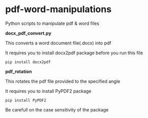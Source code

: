 # pdf-word-manipulations
Python scripts to manipulate pdf &amp; word files

**docx_pdf_convert.py**

This converts a word document file(.docx) into pdf 

It requires you to install docx2pdf package before you run this file

```
pip install docx2pdf
```

**pdf_rotation**

This rotates the pdf file provided to the specified angle

It requires you to install PyPDF2 package
```
pip install PyPDF2
```

Be carefull on the case sensitivity of the package
